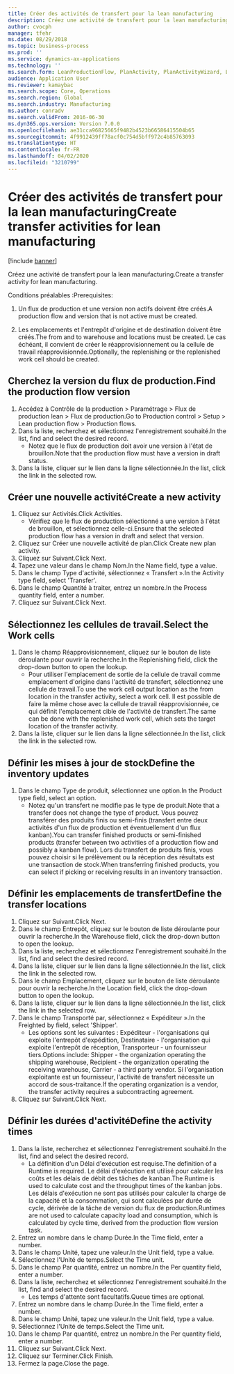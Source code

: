 ```yaml
---
title: Créer des activités de transfert pour la lean manufacturing
description: Créez une activité de transfert pour la lean manufacturing.
author: cvocph
manager: tfehr
ms.date: 08/29/2018
ms.topic: business-process
ms.prod: ''
ms.service: dynamics-ax-applications
ms.technology: ''
ms.search.form: LeanProductionFlow, PlanActivity, PlanActivityWizard, LeanWorkCellLookup, InventLocationIdLookup
audience: Application User
ms.reviewer: kamaybac
ms.search.scope: Core, Operations
ms.search.region: Global
ms.search.industry: Manufacturing
ms.author: conradv
ms.search.validFrom: 2016-06-30
ms.dyn365.ops.version: Version 7.0.0
ms.openlocfilehash: ae31cca96825665f9482b4523b66586415504b65
ms.sourcegitcommit: 4f9912439ff78acf0c754d5bff972c4b85763093
ms.translationtype: HT
ms.contentlocale: fr-FR
ms.lasthandoff: 04/02/2020
ms.locfileid: "3210799"
---
```

# <a name="create-transfer-activities-for-lean-manufacturing"></a><span data-ttu-id="48ba3-103">Créer des activités de transfert pour la lean manufacturing</span><span class="sxs-lookup"><span data-stu-id="48ba3-103">Create transfer activities for lean manufacturing</span></span>

[!include [banner](../../includes/banner.md)]

<span data-ttu-id="48ba3-104">Créez une activité de transfert pour la lean manufacturing.</span><span class="sxs-lookup"><span data-stu-id="48ba3-104">Create a transfer activity for lean manufacturing.</span></span> 

<span data-ttu-id="48ba3-105">Conditions préalables :</span><span class="sxs-lookup"><span data-stu-id="48ba3-105">Prerequisites:</span></span> 

1. <span data-ttu-id="48ba3-106">Un flux de production et une version non actifs doivent être créés.</span><span class="sxs-lookup"><span data-stu-id="48ba3-106">A production flow and version that is not active must be created.</span></span>

2. <span data-ttu-id="48ba3-107">Les emplacements et l'entrepôt d'origine et de destination doivent être créés.</span><span class="sxs-lookup"><span data-stu-id="48ba3-107">The from and to warehouse and locations must be created.</span></span> <span data-ttu-id="48ba3-108">Le cas échéant, il convient de créer le réapprovisionnement ou la cellule de travail réapprovisionnée.</span><span class="sxs-lookup"><span data-stu-id="48ba3-108">Optionally, the replenishing or the replenished work cell should be created.</span></span>


## <a name="find-the-production-flow-version"></a><span data-ttu-id="48ba3-109">Cherchez la version du flux de production.</span><span class="sxs-lookup"><span data-stu-id="48ba3-109">Find the production flow version</span></span>
1. <span data-ttu-id="48ba3-110">Accédez à Contrôle de la production > Paramétrage > Flux de production lean > Flux de production.</span><span class="sxs-lookup"><span data-stu-id="48ba3-110">Go to Production control > Setup > Lean production flow > Production flows.</span></span>
2. <span data-ttu-id="48ba3-111">Dans la liste, recherchez et sélectionnez l'enregistrement souhaité.</span><span class="sxs-lookup"><span data-stu-id="48ba3-111">In the list, find and select the desired record.</span></span>
    * <span data-ttu-id="48ba3-112">Notez que le flux de production doit avoir une version à l'état de brouillon.</span><span class="sxs-lookup"><span data-stu-id="48ba3-112">Note that the production flow must have a version in draft status.</span></span>  
3. <span data-ttu-id="48ba3-113">Dans la liste, cliquer sur le lien dans la ligne sélectionnée.</span><span class="sxs-lookup"><span data-stu-id="48ba3-113">In the list, click the link in the selected row.</span></span>

## <a name="create-a-new-activity"></a><span data-ttu-id="48ba3-114">Créer une nouvelle activité</span><span class="sxs-lookup"><span data-stu-id="48ba3-114">Create a new activity</span></span>
1. <span data-ttu-id="48ba3-115">Cliquez sur Activités.</span><span class="sxs-lookup"><span data-stu-id="48ba3-115">Click Activities.</span></span>
    * <span data-ttu-id="48ba3-116">Vérifiez que le flux de production sélectionné a une version à l'état de brouillon, et sélectionnez celle-ci.</span><span class="sxs-lookup"><span data-stu-id="48ba3-116">Ensure that the selected production flow has a version in draft and select that version.</span></span>  
2. <span data-ttu-id="48ba3-117">Cliquez sur Créer une nouvelle activité de plan.</span><span class="sxs-lookup"><span data-stu-id="48ba3-117">Click Create new plan activity.</span></span>
3. <span data-ttu-id="48ba3-118">Cliquez sur Suivant.</span><span class="sxs-lookup"><span data-stu-id="48ba3-118">Click Next.</span></span>
4. <span data-ttu-id="48ba3-119">Tapez une valeur dans le champ Nom.</span><span class="sxs-lookup"><span data-stu-id="48ba3-119">In the Name field, type a value.</span></span>
5. <span data-ttu-id="48ba3-120">Dans le champ Type d'activité, sélectionnez « Transfert ».</span><span class="sxs-lookup"><span data-stu-id="48ba3-120">In the Activity type field, select 'Transfer'.</span></span>
6. <span data-ttu-id="48ba3-121">Dans le champ Quantité à traiter, entrez un nombre.</span><span class="sxs-lookup"><span data-stu-id="48ba3-121">In the Process quantity field, enter a number.</span></span>
7. <span data-ttu-id="48ba3-122">Cliquez sur Suivant.</span><span class="sxs-lookup"><span data-stu-id="48ba3-122">Click Next.</span></span>

## <a name="select-the-work-cells"></a><span data-ttu-id="48ba3-123">Sélectionnez les cellules de travail.</span><span class="sxs-lookup"><span data-stu-id="48ba3-123">Select the Work cells</span></span>
1. <span data-ttu-id="48ba3-124">Dans le champ Réapprovisionnement, cliquez sur le bouton de liste déroulante pour ouvrir la recherche.</span><span class="sxs-lookup"><span data-stu-id="48ba3-124">In the Replenishing field, click the drop-down button to open the lookup.</span></span>
    * <span data-ttu-id="48ba3-125">Pour utiliser l'emplacement de sortie de la cellule de travail comme emplacement d'origine dans l'activité de transfert, sélectionnez une cellule de travail.</span><span class="sxs-lookup"><span data-stu-id="48ba3-125">To use the work cell output location as the from location in the transfer activity, select a work cell.</span></span> <span data-ttu-id="48ba3-126">Il est possible de faire la même chose avec la cellule de travail réapprovisionnée, ce qui définit l'emplacement cible de l'activité de transfert.</span><span class="sxs-lookup"><span data-stu-id="48ba3-126">The same can be done with the replenished work cell, which sets the target location of the transfer activity.</span></span>  
2. <span data-ttu-id="48ba3-127">Dans la liste, cliquer sur le lien dans la ligne sélectionnée.</span><span class="sxs-lookup"><span data-stu-id="48ba3-127">In the list, click the link in the selected row.</span></span>

## <a name="define-the-inventory-updates"></a><span data-ttu-id="48ba3-128">Définir les mises à jour de stock</span><span class="sxs-lookup"><span data-stu-id="48ba3-128">Define the inventory updates</span></span>
1. <span data-ttu-id="48ba3-129">Dans le champ Type de produit, sélectionnez une option.</span><span class="sxs-lookup"><span data-stu-id="48ba3-129">In the Product type field, select an option.</span></span>
    * <span data-ttu-id="48ba3-130">Notez qu'un transfert ne modifie pas le type de produit.</span><span class="sxs-lookup"><span data-stu-id="48ba3-130">Note that a transfer does not change the type of product.</span></span> <span data-ttu-id="48ba3-131">Vous pouvez transférer des produits finis ou semi-finis (transfert entre deux activités d'un flux de production et éventuellement d'un flux kanban).</span><span class="sxs-lookup"><span data-stu-id="48ba3-131">You can transfer finished products or semi-finished products (transfer between two activities of a production flow and possibly a kanban flow).</span></span>     <span data-ttu-id="48ba3-132">Lors du transfert de produits finis, vous pouvez choisir si le prélèvement ou la réception des résultats est une transaction de stock.</span><span class="sxs-lookup"><span data-stu-id="48ba3-132">When transferring finished products, you can select if picking or receiving results in an inventory transaction.</span></span>  

## <a name="define-the-transfer-locations"></a><span data-ttu-id="48ba3-133">Définir les emplacements de transfert</span><span class="sxs-lookup"><span data-stu-id="48ba3-133">Define the transfer locations</span></span>
1. <span data-ttu-id="48ba3-134">Cliquez sur Suivant.</span><span class="sxs-lookup"><span data-stu-id="48ba3-134">Click Next.</span></span>
2. <span data-ttu-id="48ba3-135">Dans le champ Entrepôt, cliquez sur le bouton de liste déroulante pour ouvrir la recherche.</span><span class="sxs-lookup"><span data-stu-id="48ba3-135">In the Warehouse field, click the drop-down button to open the lookup.</span></span>
3. <span data-ttu-id="48ba3-136">Dans la liste, recherchez et sélectionnez l'enregistrement souhaité.</span><span class="sxs-lookup"><span data-stu-id="48ba3-136">In the list, find and select the desired record.</span></span>
4. <span data-ttu-id="48ba3-137">Dans la liste, cliquer sur le lien dans la ligne sélectionnée.</span><span class="sxs-lookup"><span data-stu-id="48ba3-137">In the list, click the link in the selected row.</span></span>
5. <span data-ttu-id="48ba3-138">Dans le champ Emplacement, cliquez sur le bouton de liste déroulante pour ouvrir la recherche.</span><span class="sxs-lookup"><span data-stu-id="48ba3-138">In the Location field, click the drop-down button to open the lookup.</span></span>
6. <span data-ttu-id="48ba3-139">Dans la liste, cliquer sur le lien dans la ligne sélectionnée.</span><span class="sxs-lookup"><span data-stu-id="48ba3-139">In the list, click the link in the selected row.</span></span>
7. <span data-ttu-id="48ba3-140">Dans le champ Transporté par, sélectionnez « Expéditeur ».</span><span class="sxs-lookup"><span data-stu-id="48ba3-140">In the Freighted by field, select 'Shipper'.</span></span>
    * <span data-ttu-id="48ba3-141">Les options sont les suivantes : Expéditeur - l'organisations qui exploite l'entrepôt d'expédition, Destinataire - l'organisation qui exploite l'entrepôt de réception, Transporteur - un fournisseur tiers.</span><span class="sxs-lookup"><span data-stu-id="48ba3-141">Options include: Shipper - the organization operating the shipping warehouse, Recipient -  the organization operating the receiving warehouse, Carrier - a third party vendor.</span></span> <span data-ttu-id="48ba3-142">Si l'organisation exploitante est un fournisseur, l'activité de transfert nécessite un accord de sous-traitance.</span><span class="sxs-lookup"><span data-stu-id="48ba3-142">If the operating organization is a vendor, the transfer activity requires a subcontracting agreement.</span></span>  
8. <span data-ttu-id="48ba3-143">Cliquez sur Suivant.</span><span class="sxs-lookup"><span data-stu-id="48ba3-143">Click Next.</span></span>

## <a name="define-the-activity-times"></a><span data-ttu-id="48ba3-144">Définir les durées d'activité</span><span class="sxs-lookup"><span data-stu-id="48ba3-144">Define the activity times</span></span>
1. <span data-ttu-id="48ba3-145">Dans la liste, recherchez et sélectionnez l'enregistrement souhaité.</span><span class="sxs-lookup"><span data-stu-id="48ba3-145">In the list, find and select the desired record.</span></span>
    * <span data-ttu-id="48ba3-146">La définition d'un Délai d'exécution est requise.</span><span class="sxs-lookup"><span data-stu-id="48ba3-146">The definition of a Runtime is required.</span></span> <span data-ttu-id="48ba3-147">Le délai d'exécution est utilisé pour calculer les coûts et les délais de débit des tâches de kanban.</span><span class="sxs-lookup"><span data-stu-id="48ba3-147">The Runtime is used to calculate cost and the throughput times of the kanban jobs.</span></span> <span data-ttu-id="48ba3-148">Les délais d'exécution ne sont pas utilisés pour calculer la charge de la capacité et la consommation, qui sont calculées par durée de cycle, dérivée de la tâche de version du flux de production.</span><span class="sxs-lookup"><span data-stu-id="48ba3-148">Runtimes are not used to calculate capacity load and consumption, which is calculated by cycle time, derived from the production flow version task.</span></span>  
2. <span data-ttu-id="48ba3-149">Entrez un nombre dans le champ Durée.</span><span class="sxs-lookup"><span data-stu-id="48ba3-149">In the Time field, enter a number.</span></span>
3. <span data-ttu-id="48ba3-150">Dans le champ Unité, tapez une valeur.</span><span class="sxs-lookup"><span data-stu-id="48ba3-150">In the Unit field, type a value.</span></span>
4. <span data-ttu-id="48ba3-151">Sélectionnez l'Unité de temps.</span><span class="sxs-lookup"><span data-stu-id="48ba3-151">Select the Time unit.</span></span>
5. <span data-ttu-id="48ba3-152">Dans le champ Par quantité, entrez un nombre.</span><span class="sxs-lookup"><span data-stu-id="48ba3-152">In the Per quantity field, enter a number.</span></span>
6. <span data-ttu-id="48ba3-153">Dans la liste, recherchez et sélectionnez l'enregistrement souhaité.</span><span class="sxs-lookup"><span data-stu-id="48ba3-153">In the list, find and select the desired record.</span></span>
    * <span data-ttu-id="48ba3-154">Les temps d'attente sont facultatifs.</span><span class="sxs-lookup"><span data-stu-id="48ba3-154">Queue times are optional.</span></span>  
7. <span data-ttu-id="48ba3-155">Entrez un nombre dans le champ Durée.</span><span class="sxs-lookup"><span data-stu-id="48ba3-155">In the Time field, enter a number.</span></span>
8. <span data-ttu-id="48ba3-156">Dans le champ Unité, tapez une valeur.</span><span class="sxs-lookup"><span data-stu-id="48ba3-156">In the Unit field, type a value.</span></span>
9. <span data-ttu-id="48ba3-157">Sélectionnez l'Unité de temps.</span><span class="sxs-lookup"><span data-stu-id="48ba3-157">Select the Time unit.</span></span>
10. <span data-ttu-id="48ba3-158">Dans le champ Par quantité, entrez un nombre.</span><span class="sxs-lookup"><span data-stu-id="48ba3-158">In the Per quantity field, enter a number.</span></span>
11. <span data-ttu-id="48ba3-159">Cliquez sur Suivant.</span><span class="sxs-lookup"><span data-stu-id="48ba3-159">Click Next.</span></span>
12. <span data-ttu-id="48ba3-160">Cliquez sur Terminer.</span><span class="sxs-lookup"><span data-stu-id="48ba3-160">Click Finish.</span></span>
13. <span data-ttu-id="48ba3-161">Fermez la page.</span><span class="sxs-lookup"><span data-stu-id="48ba3-161">Close the page.</span></span>

